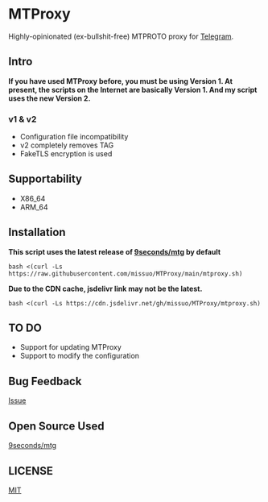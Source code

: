 # MTProxy
Highly-opinionated (ex-bullshit-free) MTPROTO proxy for [Telegram](https://telegram.org).

## Intro
**If you have used MTProxy before, you must be using Version 1. At present, the scripts on the Internet are basically Version 1. And my script uses the new Version 2.**

### v1 & v2
- Configuration file incompatibility
- v2 completely removes TAG
- FakeTLS encryption is used

## Supportability
- X86_64
- ARM_64

## Installation
**This script uses the latest release of [9seconds/mtg](https://github.com/9seconds/mtg) by default**
~~~shell
bash <(curl -Ls https://raw.githubusercontent.com/missuo/MTProxy/main/mtproxy.sh)
~~~
**Due to the CDN cache, jsdelivr link may not be the latest.**
~~~shell
bash <(curl -Ls https://cdn.jsdelivr.net/gh/missuo/MTProxy/mtproxy.sh)
~~~

## TO DO
- Support for updating MTProxy
- Support to modify the configuration

## Bug Feedback
[Issue](https://github.com/missuo/MTProxy/issues/new)

## Open Source Used
[9seconds/mtg](https://github.com/9seconds/mtg)

## LICENSE
[MIT](https://github.com/missuo/MTProxy/blob/main/LICENSE)


